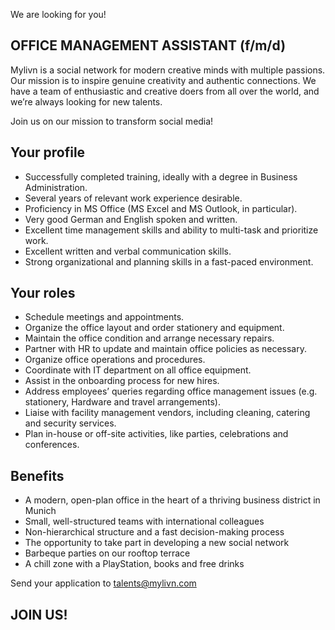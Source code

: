 We are looking for you!

## OFFICE MANAGEMENT ASSISTANT (f/m/d)

Mylivn is a social network for modern creative minds with multiple passions. Our mission is to inspire genuine creativity and authentic connections. We have a team of enthusiastic and creative doers from all over the world, and we’re always looking for new talents.

Join us on our mission to transform social media! 

## Your profile
- Successfully completed training, ideally with a degree in Business Administration.
- Several years of relevant work experience desirable.
- Proficiency in MS Office (MS Excel and MS Outlook, in particular).
- Very good German and English spoken and written.
- Excellent time management skills and ability to multi-task and prioritize work.
- Excellent written and verbal communication skills.
- Strong organizational and planning skills in a fast-paced environment.

## Your roles
- Schedule meetings and appointments.
- Organize the office layout and order stationery and equipment.
- Maintain the office condition and arrange necessary repairs.
- Partner with HR to update and maintain office policies as necessary.
- Organize office operations and procedures.
- Coordinate with IT department on all office equipment.
- Assist in the onboarding process for new hires.
- Address employees’ queries regarding office management issues (e.g. stationery, Hardware and travel arrangements).
- Liaise with facility management vendors, including cleaning, catering and security services.
- Plan in-house or off-site activities, like parties, celebrations and conferences.

## Benefits
- A modern, open-plan office in the heart of a thriving business district in Munich 
- Small, well-structured teams with international colleagues 
- Non-hierarchical structure and a fast decision-making process 
- The opportunity to take part in developing a new social network 
- Barbeque parties on our rooftop terrace 
- A chill zone with a PlayStation, books and free drinks

Send your application to talents@mylivn.com

## JOIN US!

